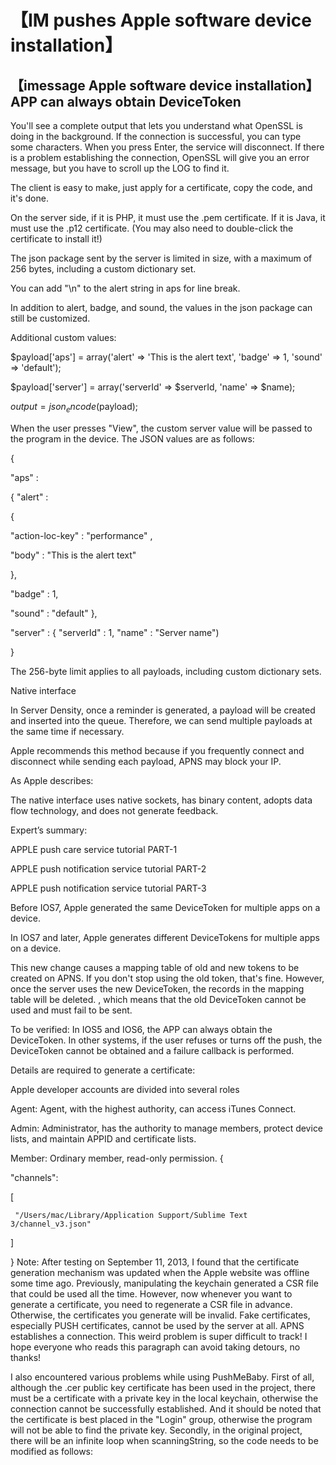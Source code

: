 # 【IM pushes Apple software device installation】

## 【imessage Apple software device installation】APP can always obtain DeviceToken

You'll see a complete output that lets you understand what OpenSSL is doing in the background. If the connection is successful, you can type some characters. When you press Enter, the service will disconnect. If there is a problem establishing the connection, OpenSSL will give you an error message, but you have to scroll up the LOG to find it.

The client is easy to make, just apply for a certificate, copy the code, and it's done.

On the server side, if it is PHP, it must use the .pem certificate. If it is Java, it must use the .p12 certificate. (You may also need to double-click the certificate to install it!)

The json package sent by the server is limited in size, with a maximum of 256 bytes, including a custom dictionary set.

You can add "\n" to the alert string in aps for line break.

In addition to alert, badge, and sound, the values in the json package can still be customized.

Additional custom values:

$payload['aps'] = array('alert' => 'This is the alert text', 'badge' => 1, 'sound' => 'default');

$payload['server'] = array('serverId' => $serverId, 'name' => $name);

$output = json_encode($payload);

When the user presses "View", the custom server value will be passed to the program in the device. The JSON values are as follows:

{

"aps" :

{ "alert" :

{

"action-loc-key" : "performance" ,

"body" : "This is the alert text"

},

"badge" : 1,

"sound" : "default" },

"server" : { "serverId" : 1, "name" : "Server name")

}

The 256-byte limit applies to all payloads, including custom dictionary sets.

Native interface

In Server Density, once a reminder is generated, a payload will be created and inserted into the queue. Therefore, we can send multiple payloads at the same time if necessary.

Apple recommends this method because if you frequently connect and disconnect while sending each payload, APNS may block your IP.

As Apple describes:

The native interface uses native sockets, has binary content, adopts data flow technology, and does not generate feedback.

Expert’s summary:

APPLE push care service tutorial PART-1

APPLE push notification service tutorial PART-2

APPLE push notification service tutorial PART-3

Before IOS7, Apple generated the same DeviceToken for multiple apps on a device.

In IOS7 and later, Apple generates different DeviceTokens for multiple apps on a device.

This new change causes a mapping table of old and new tokens to be created on APNS. If you don't stop using the old token, that's fine. However, once the server uses the new DeviceToken, the records in the mapping table will be deleted. , which means that the old DeviceToken cannot be used and must fail to be sent.

To be verified: In IOS5 and IOS6, the APP can always obtain the DeviceToken. In other systems, if the user refuses or turns off the push, the DeviceToken cannot be obtained and a failure callback is performed.

Details are required to generate a certificate:

Apple developer accounts are divided into several roles

Agent: Agent, with the highest authority, can access iTunes Connect.

Admin: Administrator, has the authority to manage members, protect device lists, and maintain APPID and certificate lists.

Member: Ordinary member, read-only permission.
{

"channels":

   [

     "/Users/mac/Library/Application Support/Sublime Text 3/channel_v3.json"

   ]

}
Note: After testing on September 11, 2013, I found that the certificate generation mechanism was updated when the Apple website was offline some time ago. Previously, manipulating the keychain generated a CSR file that could be used all the time. However, now whenever you want to generate a certificate, you need to regenerate a CSR file in advance. Otherwise, the certificates you generate will be invalid. Fake certificates, especially PUSH certificates, cannot be used by the server at all. APNS establishes a connection. This weird problem is super difficult to track! I hope everyone who reads this paragraph can avoid taking detours, no thanks!

I also encountered various problems while using PushMeBaby. First of all, although the .cer public key certificate has been used in the project, there must be a certificate with a private key in the local keychain, otherwise the connection cannot be successfully established. And it should be noted that the certificate is best placed in the "Login" group, otherwise the program will not be able to find the private key. Secondly, in the original project, there will be an infinite loop when scanningString, so the code needs to be modified as follows: